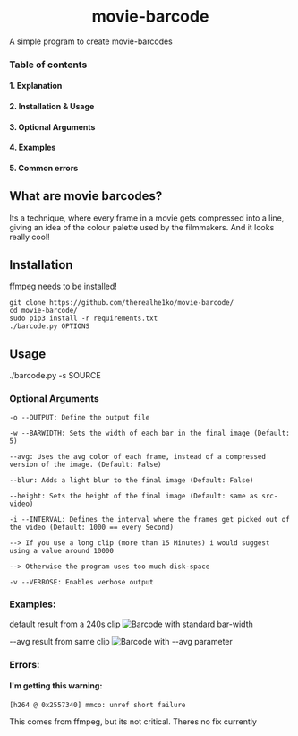 
<div align="center">
<h1>movie-barcode</h1>
</div>
A simple program to create movie-barcodes

### Table of contents
#### 1. Explanation
#### 2. Installation & Usage
#### 3. Optional Arguments
#### 4. Examples
#### 5. Common errors

## What are movie barcodes?
Its a technique, where every frame in a movie gets compressed into a line, giving an idea of the colour palette used by the filmmakers.
And it looks really cool!


## Installation
ffmpeg needs to be installed!

```
git clone https://github.com/therealhe1ko/movie-barcode/
cd movie-barcode/
sudo pip3 install -r requirements.txt
./barcode.py OPTIONS
```
## Usage
./barcode.py -s SOURCE 

### Optional Arguments
```
-o --OUTPUT: Define the output file

-w --BARWIDTH: Sets the width of each bar in the final image (Default: 5)

--avg: Uses the avg color of each frame, instead of a compressed version of the image. (Default: False)

--blur: Adds a light blur to the final image (Default: False)

--height: Sets the height of the final image (Default: same as src-video)

-i --INTERVAL: Defines the interval where the frames get picked out of the video (Default: 1000 == every Second)

--> If you use a long clip (more than 15 Minutes) i would suggest using a value around 10000

--> Otherwise the program uses too much disk-space

-v --VERBOSE: Enables verbose output
```


### Examples:

default result from a 240s clip
![Barcode with standard bar-width](https://i.imgur.com/wXbW3QX.jpg)

--avg result from same clip
![Barcode with --avg parameter](https://i.imgur.com/Nl2Ut2u.jpg)


### Errors:

#### I'm getting this warning:

``` [h264 @ 0x2557340] mmco: unref short failure ```

This comes from ffmpeg, but its not critical. Theres no fix currently